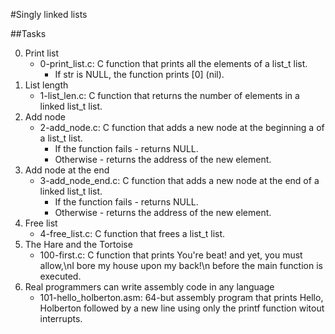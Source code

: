 #Singly linked lists


##Tasks 

 0. Print list
    * 0-print_list.c: C function that prints all the elements of a list_t list.
        * If str is NULL, the function prints [0] (nil).
 1. List length
    * 1-list_len.c: C function that returns the number of elements in a linked list_t list.
 2. Add node
    * 2-add_node.c: C function that adds a new node at the beginning a of a list_t list.
        * If the function fails - returns NULL.
        * Otherwise - returns the address of the new element.
 3. Add node at the end
    * 3-add_node_end.c: C function that adds a new node at the end of a linked list_t list.
        * If the function fails - returns NULL.
        * Otherwise - returns the address of the new element.
 4. Free list
    * 4-free_list.c: C function that frees a list_t list.
 5. The Hare and the Tortoise
    * 100-first.c: C function that prints You're beat! and yet, you must allow,\nI bore my house upon my back!\n before the main function is executed.
 6. Real programmers can write assembly code in any language
    * 101-hello_holberton.asm: 64-but assembly program that prints Hello, Holberton followed by a new line using only the printf function witout interrupts.
